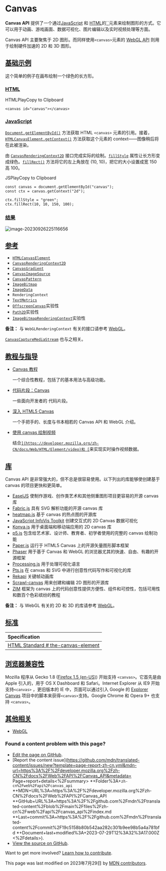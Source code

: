 # Canvas

**Canvas API** 提供了一个通过[JavaScript](https://developer.mozilla.org/zh-CN/docs/Web/JavaScript) 和 [HTML](https://developer.mozilla.org/zh-CN/docs/Web/HTML)的[``](https://developer.mozilla.org/zh-CN/docs/Web/HTML/Element/canvas)元素来绘制图形的方式。它可以用于动画、游戏画面、数据可视化、图片编辑以及实时视频处理等方面。

Canvas API 主要聚焦于 2D 图形。而同样使用`<canvas>`元素的 [WebGL API](https://developer.mozilla.org/zh-CN/docs/Web/API/WebGL_API) 则用于绘制硬件加速的 2D 和 3D 图形。

## [基础示例](https://developer.mozilla.org/zh-CN/docs/Web/API/Canvas_API#基础示例)

这个简单的例子在画布绘制一个绿色的长方形。

### [HTML](https://developer.mozilla.org/zh-CN/docs/Web/API/Canvas_API#html)

HTMLPlayCopy to Clipboard

```
<canvas id="canvas"></canvas>
```

### [JavaScript](https://developer.mozilla.org/zh-CN/docs/Web/API/Canvas_API#javascript)

[`Document.getElementById()`](https://developer.mozilla.org/zh-CN/docs/Web/API/Document/getElementById) 方法获取 HTML `<canvas>` 元素的引用。接着，[`HTMLCanvasElement.getContext()`](https://developer.mozilla.org/zh-CN/docs/Web/API/HTMLCanvasElement/getContext) 方法获取这个元素的 context——图像稍后将在此被渲染。

由 [`CanvasRenderingContext2D`](https://developer.mozilla.org/zh-CN/docs/Web/API/CanvasRenderingContext2D) 接口完成实际的绘制。[`fillStyle`](https://developer.mozilla.org/zh-CN/docs/Web/API/CanvasRenderingContext2D/fillStyle) 属性让长方形变成绿色。[`fillRect()`](https://developer.mozilla.org/zh-CN/docs/Web/API/CanvasRenderingContext2D/fillRect) 方法将它的左上角放在 (10, 10)，把它的大小设置成宽 150 高 100。

JSPlayCopy to Clipboard

```
const canvas = document.getElementById("canvas");
const ctx = canvas.getContext("2d");

ctx.fillStyle = "green";
ctx.fillRect(10, 10, 150, 100);
```

### [结果](https://developer.mozilla.org/zh-CN/docs/Web/API/Canvas_API#结果)

![image-20230926225116656](C:\Users\86153\AppData\Roaming\Typora\typora-user-images\image-20230926225116656.png)

## [参考](https://developer.mozilla.org/zh-CN/docs/Web/API/Canvas_API#参考)

- [`HTMLCanvasElement`](https://developer.mozilla.org/zh-CN/docs/Web/API/HTMLCanvasElement)
- [`CanvasRenderingContext2D`](https://developer.mozilla.org/zh-CN/docs/Web/API/CanvasRenderingContext2D)
- [`CanvasGradient`](https://developer.mozilla.org/zh-CN/docs/Web/API/CanvasGradient)
- [`CanvasImageSource`](https://developer.mozilla.org/zh-CN/docs/Web/API/CanvasRenderingContext2D)
- [`CanvasPattern`](https://developer.mozilla.org/zh-CN/docs/Web/API/CanvasPattern)
- [`ImageBitmap`](https://developer.mozilla.org/zh-CN/docs/Web/API/ImageBitmap)
- [`ImageData`](https://developer.mozilla.org/zh-CN/docs/Web/API/ImageData)
- `RenderingContext`
- [`TextMetrics`](https://developer.mozilla.org/zh-CN/docs/Web/API/TextMetrics)
- [`OffscreenCanvas`](https://developer.mozilla.org/zh-CN/docs/Web/API/OffscreenCanvas)实验性
- [`Path2D`](https://developer.mozilla.org/zh-CN/docs/Web/API/Path2D)实验性
- [`ImageBitmapRenderingContext`](https://developer.mozilla.org/zh-CN/docs/Web/API/ImageBitmapRenderingContext)实验性

**备注：** 与 `WebGLRenderingContext` 有关的接口请参考 [WebGL](https://developer.mozilla.org/zh-CN/docs/Web/API/WebGL_API)。

[`CanvasCaptureMediaStream`](https://developer.mozilla.org/zh-CN/docs/Web/API/CanvasCaptureMediaStreamTrack) 也与之相关。

## [教程与指导](https://developer.mozilla.org/zh-CN/docs/Web/API/Canvas_API#教程与指导)

- [Canvas 教程](https://developer.mozilla.org/zh-CN/docs/Web/API/Canvas_API/Tutorial)

  一个综合性教程，包括了<canvas>的基本用法与高级功能。

- [代码片段：Canvas](https://developer.mozilla.org/zh-CN/docs/Mozilla/Add-ons/Code_snippets/Canvas)

  一些面向开发者的 <canvas> 代码片段。

- [深入 HTML5 Canvas](https://joshondesign.com/p/books/canvasdeepdive/title.html)

  一个手把手的、长度与书本相若的 Canvas API 和 WebGL 介绍。

- [使用 canvas 绘制视频](https://developer.mozilla.org/zh-CN/docs/Web/API/Canvas_API/Manipulating_video_using_canvas)

  结合[``](https://developer.mozilla.org/zh-CN/docs/Web/HTML/Element/video)和 [``](https://developer.mozilla.org/zh-CN/docs/Web/HTML/Element/canvas)来实现实时操作视频数据。

## [库](https://developer.mozilla.org/zh-CN/docs/Web/API/Canvas_API#库)

Canvas API 是非常强大的，但不总是很容易使用。以下列出的库能够使创建基于 canvas 的项目更快和更简单。

- [EaselJS](https://www.createjs.com/easeljs) 使制作游戏、创作类艺术和其他侧重图形项目更容易的开源 canvas 库
- [Fabric.js](http://fabricjs.com/) 具有 SVG 解析功能的开源 canvas 库
- [heatmap.js](https://www.patrick-wied.at/static/heatmapjs/) 基于 canvas 的热点图的开源库
- [JavaScript InfoVis Toolkit](https://thejit.org/) 创建交互式的 2D Canvas 数据可视化
- [Konva.js](https://konvajs.github.io/) 用于桌面端和移动端应用的 2D canvas 库
- [p5.js](https://p5js.org/) 包含给艺术家、设计师、教育者、初学者使用的完整的 canvas 绘制功能
- [Paper.js](http://paperjs.org/) 运行于 HTML5 Canvas 上的开源矢量图形脚本框架
- [Phaser](https://phaser.io/) 用于基于 Canvas 和 WebGL 的浏览器尤其的快速、自由、有趣的开源框架
- [Processing.js](https://processingjs.org/) 用于处理可视化语言
- [Pts.js](https://ptsjs.org/) 在 canvas 和 SVG 中进行创意性代码写作和可视化的库
- [Rekapi](https://github.com/jeremyckahn/rekapi) 关键帧动画库
- [Scrawl-canvas](https://scrawl.rikweb.org.uk/) 用来创建和编辑 2D 图形的开源库
- [ZIM](https://zimjs.com/) 框架为 canvas 上的代码创意性提供方便性、组件和可控性，包括可用性和数百个色彩缤纷的教程

**备注：** 与 WebGL 有关的 2D 和 3D 的库请参考 [WebGL](https://developer.mozilla.org/zh-CN/docs/Web/API/WebGL_API)。

## [标准](https://developer.mozilla.org/zh-CN/docs/Web/API/Canvas_API#标准)

| Specification                                                |
| :----------------------------------------------------------- |
| [HTML Standard # the-canvas-element](https://html.spec.whatwg.org/multipage/canvas.html#the-canvas-element) |

## [浏览器兼容性](https://developer.mozilla.org/zh-CN/docs/Web/API/Canvas_API#浏览器兼容性)

Mozilla 程序从 Gecko 1.8 ([Firefox 1.5 (en-US)](https://developer.mozilla.org/en-US/docs/Mozilla/Firefox/Releases/1.5)) 开始支持 `<canvas>`。它首先是由 Apple 引入的，用于 OS X Dashboard 和 Safari。Internet Explorer 从 IE9 开始支持`<canvas>` ，更旧版本的 IE 中，页面可以通过引入 Google 的 [Explorer Canvas](https://github.com/arv/explorercanvas) 项目中的脚本来获得`<canvas>`支持。Google Chrome 和 Opera 9+ 也支持 `<canvas>`。

## [其他相关](https://developer.mozilla.org/zh-CN/docs/Web/API/Canvas_API#其他相关)

- [WebGL](https://developer.mozilla.org/zh-CN/docs/Web/API/WebGL_API)

### Found a content problem with this page?

- [Edit the page on GitHub](https://github.com/mdn/translated-content/edit/main/files/zh-cn/web/api/canvas_api/index.md).
- [Report the content issue](https://github.com/mdn/translated-content/issues/new?template=page-report-zh-cn.yml&mdn-url=https%3A%2F%2Fdeveloper.mozilla.org%2Fzh-CN%2Fdocs%2FWeb%2FAPI%2FCanvas_API&metadata= Page+report+details<%2Fsummary> *+Folder%3A+`zh-cn%2Fweb%2Fapi%2Fcanvas_api` *+MDN+URL%3A+https%3A%2F%2Fdeveloper.mozilla.org%2Fzh-CN%2Fdocs%2FWeb%2FAPI%2FCanvas_API *+GitHub+URL%3A+https%3A%2F%2Fgithub.com%2Fmdn%2Ftranslated-content%2Fblob%2Fmain%2Ffiles%2Fzh-cn%2Fweb%2Fapi%2Fcanvas_api%2Findex.md *+Last+commit%3A+https%3A%2F%2Fgithub.com%2Fmdn%2Ftranslated-content%2Fcommit%2F19c5158b80b542aa282c301b9ee98b5a4a781bfd *+Document+last+modified%3A+2023-07-29T12%3A32%3A17.000Z <%2Fdetails>).
- [View the source on GitHub](https://github.com/mdn/translated-content/blob/main/files/zh-cn/web/api/canvas_api/index.md?plain=1).

Want to get more involved? [Learn how to contribute](https://github.com/mdn/content/blob/main/CONTRIBUTING.md).

This page was last modified on 2023年7月29日 by [MDN contributors](https://developer.mozilla.org/zh-CN/docs/Web/API/Canvas_API/contributors.txt).